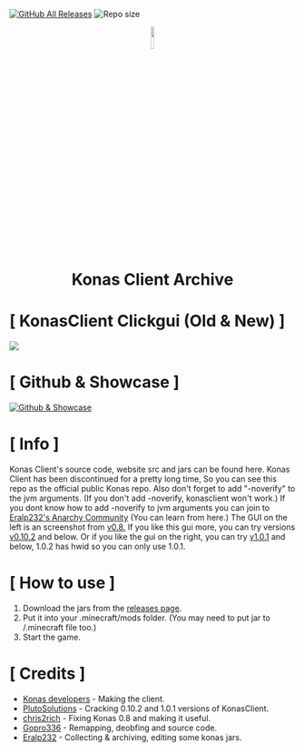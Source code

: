 
[![GitHub All Releases](https://img.shields.io/github/downloads/Eralp232/KonasClient/total.svg)](https://github.com/Eralp232/KonasClient/releases)
![Repo size](https://img.shields.io/github/repo-size/Eralp232/KonasClient.svg)

<div align="center">
<img src ="https://i.imgur.com/QiDjFLC.png" width="10%" height="10%"/>

# Konas Client Archive 

</div>

# [ KonasClient Clickgui (Old & New) ]
![](https://cdn.discordapp.com/attachments/903364558016639036/1039898101676261417/imgonline-com-ua-twotoone-9xRw3yjgz8h.jpg)

# [ Github & Showcase ]

</div>

[![Github & Showcase](https://img.youtube.com/vi/YOUTUBE_VIDEO_ID_HERE/0.jpg)](https://www.youtube.com/watch?v=ayVm1KYNGJw)

# [ Info ]

</div>

Konas Client's source code, website src and jars can be found here. Konas Client has been discontinued for a pretty long time, So you can see this repo as the official public Konas repo. Also don't forget to add "-noverify" to the jvm arguments. (If you don't add -noverify, konasclient won't work.) If you dont know how to add -noverify to jvm arguments you can join to [Eralp232's Anarchy Community](https://discord.gg/m5xGEZecmZ) (You can learn from here.) The GUI on the left is an screenshot from [v0.8.](https://github.com/Eralp232/KonasClient/releases/tag/0.8) If you like this gui more, you can try versions [v0.10.2](https://github.com/Eralp232/KonasClient/releases/tag/0.10.2) and below. Or if you like the gui on the right, you can try [v1.0.1](https://github.com/Eralp232/KonasClient/releases/tag/1.0.1) and below, 1.0.2 has hwid so you can only use 1.0.1.

# [ How to use ]

</div>

1. Download the jars from the [releases page](https://github.com/Eralp232/konas-all/releases).
2. Put it into your .minecraft/mods folder. (You may need to put jar to /.minecraft file too.)
3. Start the game.

# [ Credits ]

</div>

+ [Konas developers](https://konasclient.com) - Making the client.
+ [PlutoSolutions](https://github.com/PlutoSolutions) - Cracking 0.10.2 and 1.0.1 versions of KonasClient.
+ [chris2rich](https://github.com/chris2rich/konas) - Fixing Konas 0.8 and making it useful.
+ [Gopro336](https://github.com/The-Gopro336-Archive/Konas-Deobf-Remap) - Remapping, deobfing and source code.
+ [Eralp232](https://github.com/Eralp232) - Collecting & archiving, editing some konas jars. 
